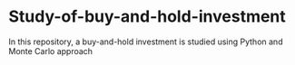 # Study-of-buy-and-hold-investment
In this repository, a buy-and-hold investment is studied using Python and Monte Carlo approach
